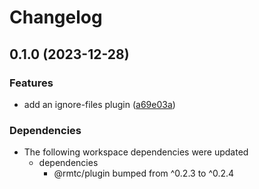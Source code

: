 # Changelog

## 0.1.0 (2023-12-28)


### Features

* add an ignore-files plugin ([a69e03a](https://github.com/rowanmanning/toolchain/commit/a69e03a709c965ba632a769b5d7d46f84612d1b6))


### Dependencies

* The following workspace dependencies were updated
  * dependencies
    * @rmtc/plugin bumped from ^0.2.3 to ^0.2.4
